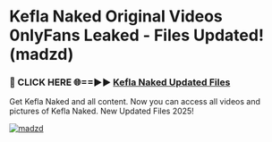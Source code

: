 # Kefla Naked Original Videos 0nlyFans Leaked - Files Updated! (madzd)

<h3>🔴 CLICK HERE 🌐==►► <a href="https://tinyurl.com/up5wt9bj" rel="nofollow">Kefla Naked Updated Files</a></h3>

Get Kefla Naked and all content. Now you can access all videos and pictures of Kefla Naked. New Updated Files 2025!

[![madzd](https://i.imgur.com/ABiUzMV.gif)](https://tinyurl.com/up5wt9bj)
